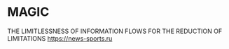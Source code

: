 # MAGIC
THE LIMITLESSNESS OF INFORMATION FLOWS FOR THE REDUCTION OF LIMITATIONS
https://news-sports.ru
